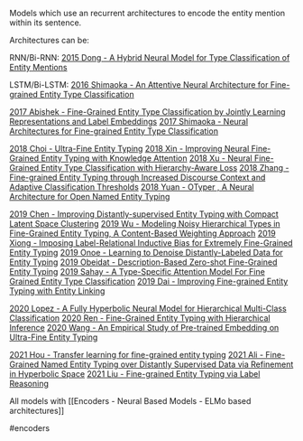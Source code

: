 Models which use an recurrent architectures to encode the entity mention within its sentence.

Architectures can be:

RNN/Bi-RNN:
[2015 Dong - A Hybrid Neural Model for Type Classification of Entity Mentions](obsidian://open?vault=Entity_typing_sota&file=paper%2F2015%20Dong%20-%20A%20Hybrid%20Neural%20Model%20for%20Type%20Classification%20of%20Entity%20Mentions)

LSTM/Bi-LSTM:
[2016 Shimaoka - An Attentive Neural Architecture for Fine-grained Entity Type Classification](obsidian://open?vault=Entity_typing_sota&file=paper%2F2016%20Shimaoka%20-%20An%20Attentive%20Neural%20Architecture%20for%20Fine-grained%20Entity%20Type%20Classification)

[2017 Abishek - Fine-Grained Entity Type Classification by Jointly Learning Representations and Label Embeddings](obsidian://open?vault=Entity_typing_sota&file=paper%2F2017%20Abishek%20-%20Fine-Grained%20Entity%20Type%20Classification%20by%20Jointly%20Learning%20Representations%20and%20Label%20Embeddings)
[2017 Shimaoka - Neural Architectures for Fine-grained Entity Type Classification](obsidian://open?vault=Entity_typing_sota&file=paper%2F2017%20Shimaoka%20-%20Neural%20Architectures%20for%20Fine-grained%20Entity%20Type%20Classification)

[2018 Choi - Ultra-Fine Entity Typing](obsidian://open?vault=Entity_typing_sota&file=paper%2F2018%20Choi%20-%20Ultra-Fine%20Entity%20Typing)
[2018 Xin - Improving Neural Fine-Grained Entity Typing with Knowledge Attention](obsidian://open?vault=Entity_typing_sota&file=paper%2F2018%20Xin%20-%20Improving%20Neural%20Fine-Grained%20Entity%20Typing%20with%20Knowledge%20Attention)
[2018 Xu - Neural Fine-Grained Entity Type Classification with Hierarchy-Aware Loss](obsidian://open?vault=Entity_typing_sota&file=paper%2F2018%20Xu%20-%20Neural%20Fine-Grained%20Entity%20Type%20Classification%20with%20Hierarchy-Aware%20Loss)
[2018 Zhang - Fine-grained Entity Typing through Increased Discourse Context and Adaptive Classification Thresholds](obsidian://open?vault=Entity_typing_sota&file=paper%2F2018%20Zhang%20-%20Fine-grained%20Entity%20Typing%20through%20Increased%20Discourse%20Context%20and%20Adaptive%20Classification%20Thresholds)
[2018 Yuan - OTyper , A Neural Architecture for Open Named Entity Typing](obsidian://open?vault=Entity_typing_sota&file=paper%2F2018%20Zhang%20-%20Fine-grained%20Entity%20Typing%20through%20Increased%20Discourse%20Context%20and%20Adaptive%20Classification%20Thresholds)

[2019 Chen - Improving Distantly-supervised Entity Typing with Compact Latent Space Clustering](obsidian://open?vault=Entity_typing_sota&file=paper%2F2019%20Chen%20-%20Improving%20Distantly-supervised%20Entity%20Typing%20with%20Compact%20Latent%20Space%20Clustering)
[2019 Wu - Modeling Noisy Hierarchical Types in Fine-Grained Entity Typing, A Content-Based Weighting Approach](obsidian://open?vault=Entity_typing_sota&file=paper%2F2019%20Wu%20-%20Modeling%20Noisy%20Hierarchical%20Types%20in%20Fine-Grained%20Entity%20Typing%2C%20A%20Content-Based%20Weighting%20Approach)
[2019 Xiong - Imposing Label-Relational Inductive Bias for Extremely Fine-Grained Entity Typing](obsidian://open?vault=Entity_typing_sota&file=paper%2F2019%20Xiong%20-%20Imposing%20Label-Relational%20Inductive%20Bias%20for%20Extremely%20Fine-Grained%20Entity%20Typing)
[2019 Onoe - Learning to Denoise Distantly-Labeled Data for Entity Typing](obsidian://open?vault=Entity_typing_sota&file=paper%2F2019%20Onoe%20-%20Learning%20to%20Denoise%20Distantly-Labeled%20Data%20for%20Entity%20Typing)
[2019 Obeidat - Description-Based Zero-shot Fine-Grained Entity Typing](obsidian://open?vault=Entity_typing_sota&file=paper%2F2019%20Obeidat%20-%20Description-Based%20Zero-shot%20Fine-Grained%20Entity%20Typing)
[2019 Sahay - A Type-Specific Attention Model For Fine Grained Entity Type Classification](obsidian://open?vault=Entity_typing_sota&file=paper%2F2019%20Sahay%20-%20A%20Type-Specific%20Attention%20Model%20For%20Fine%20Grained%20Entity%20Type%20Classification)
[2019 Dai - Improving Fine-grained Entity Typing with Entity Linking](obsidian://open?vault=Entity_typing_sota&file=paper%2F2019%20Dai%20-%20Improving%20Fine-grained%20Entity%20Typing%20with%20Entity%20Linking)

[2020 Lopez - A Fully Hyperbolic Neural Model for Hierarchical Multi-Class Classification](obsidian://open?vault=Entity_typing_sota&file=paper%2F2020%20Lopez%20-%20A%20Fully%20Hyperbolic%20Neural%20Model%20for%20Hierarchical%20Multi-Class%20Classification)
[2020 Ren - Fine-Grained Entity Typing with Hierarchical Inference](obsidian://open?vault=Entity_typing_sota&file=paper%2F2020%20Ren%20-%20Fine-Grained%20Entity%20Typing%20with%20Hierarchical%20Inference)
[2020 Wang - An Empirical Study of Pre-trained Embedding on Ultra-Fine Entity Typing](obsidian://open?vault=Entity_typing_sota&file=paper%2F2020%20Wang%20-%20An%20Empirical%20Study%20of%20Pre-trained%20Embedding%20on%20Ultra-Fine%20Entity%20Typing)

[2021 Hou - Transfer learning for fine-grained entity typing](obsidian://open?vault=Entity_typing_sota&file=paper%2F2021%20Hou%20-%20Transfer%20learning%20for%20fine-grained%20entity%20typing)
[2021 Ali - Fine-Grained Named Entity Typing over Distantly Supervised Data via Refinement in Hyperbolic Space](obsidian://open?vault=Entity_typing_sota&file=paper%2F2021%20Ali%20-%20Fine-Grained%20Named%20Entity%20Typing%20over%20Distantly%20Supervised%20Data%20via%20Refinement%20in%20Hyperbolic%20Space)
[2021 Liu - Fine-grained Entity Typing via Label Reasoning](obsidian://open?vault=Entity_typing_sota&file=paper%2F2021%20Liu%20-%20Fine-grained%20Entity%20Typing%20via%20Label%20Reasoning)

All models with [[Encoders - Neural Based Models - ELMo based architectures]]

#encoders
